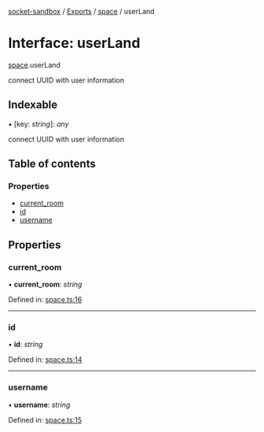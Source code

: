 [socket-sandbox](../README.md) / [Exports](../modules.md) / [space](../modules/space.md) / userLand

# Interface: userLand

[space](../modules/space.md).userLand

connect UUID with user information

## Indexable

▪ [key: *string*]: *any*

connect UUID with user information

## Table of contents

### Properties

- [current\_room](space.userland.md#current_room)
- [id](space.userland.md#id)
- [username](space.userland.md#username)

## Properties

### current\_room

• **current\_room**: *string*

Defined in: [space.ts:16](https://github.com/story-squad/socket-sandbox/blob/688c684/src/sockets/space.ts#L16)

___

### id

• **id**: *string*

Defined in: [space.ts:14](https://github.com/story-squad/socket-sandbox/blob/688c684/src/sockets/space.ts#L14)

___

### username

• **username**: *string*

Defined in: [space.ts:15](https://github.com/story-squad/socket-sandbox/blob/688c684/src/sockets/space.ts#L15)
